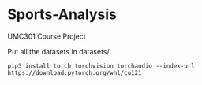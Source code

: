 # Sports-Analysis
UMC301 Course Project

Put all the datasets in datasets/

```pip3 install torch torchvision torchaudio --index-url https://download.pytorch.org/whl/cu121```